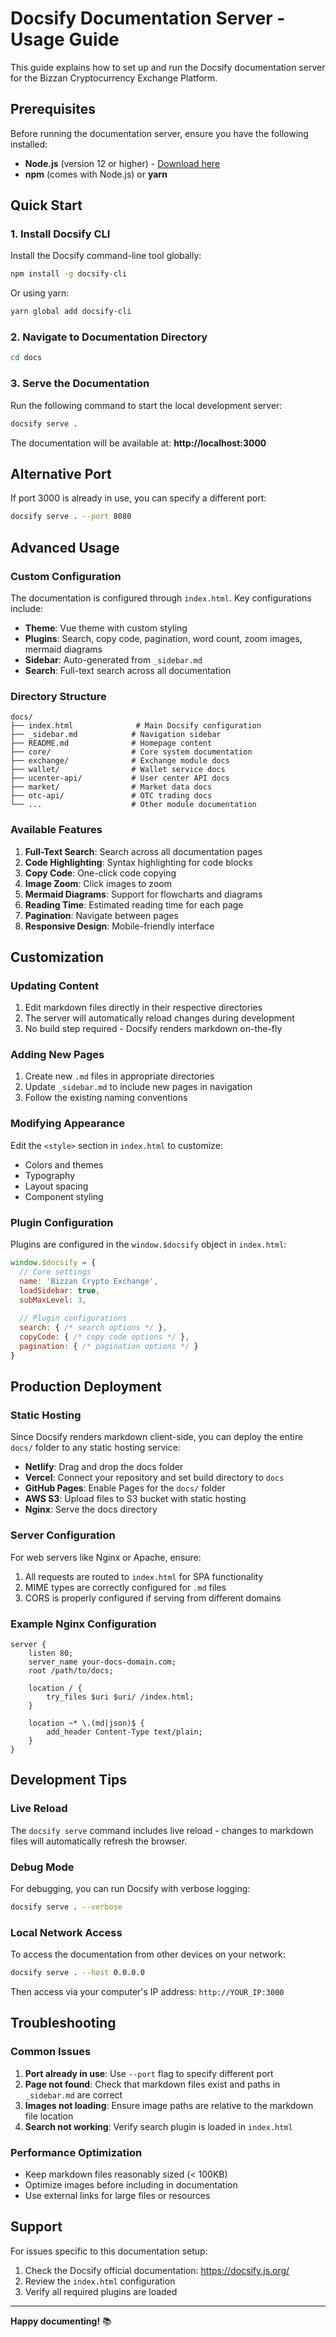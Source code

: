 # Docsify Documentation Server - Usage Guide

This guide explains how to set up and run the Docsify documentation server for the Bizzan Cryptocurrency Exchange Platform.

## Prerequisites

Before running the documentation server, ensure you have the following installed:

- **Node.js** (version 12 or higher) - [Download here](https://nodejs.org/)
- **npm** (comes with Node.js) or **yarn**

## Quick Start

### 1. Install Docsify CLI

Install the Docsify command-line tool globally:

```bash
npm install -g docsify-cli
```

Or using yarn:

```bash
yarn global add docsify-cli
```

### 2. Navigate to Documentation Directory

```bash
cd docs
```

### 3. Serve the Documentation

Run the following command to start the local development server:

```bash
docsify serve .
```

The documentation will be available at: **http://localhost:3000**

## Alternative Port

If port 3000 is already in use, you can specify a different port:

```bash
docsify serve . --port 8080
```

## Advanced Usage

### Custom Configuration

The documentation is configured through `index.html`. Key configurations include:

- **Theme**: Vue theme with custom styling
- **Plugins**: Search, copy code, pagination, word count, zoom images, mermaid diagrams
- **Sidebar**: Auto-generated from `_sidebar.md`
- **Search**: Full-text search across all documentation

### Directory Structure

```
docs/
├── index.html              # Main Docsify configuration
├── _sidebar.md            # Navigation sidebar
├── README.md              # Homepage content
├── core/                  # Core system documentation
├── exchange/              # Exchange module docs
├── wallet/                # Wallet service docs
├── ucenter-api/           # User center API docs
├── market/                # Market data docs
├── otc-api/               # OTC trading docs
└── ...                    # Other module documentation
```

### Available Features

1. **Full-Text Search**: Search across all documentation pages
2. **Code Highlighting**: Syntax highlighting for code blocks
3. **Copy Code**: One-click code copying
4. **Image Zoom**: Click images to zoom
5. **Mermaid Diagrams**: Support for flowcharts and diagrams
6. **Reading Time**: Estimated reading time for each page
7. **Pagination**: Navigate between pages
8. **Responsive Design**: Mobile-friendly interface

## Customization

### Updating Content

1. Edit markdown files directly in their respective directories
2. The server will automatically reload changes during development
3. No build step required - Docsify renders markdown on-the-fly

### Adding New Pages

1. Create new `.md` files in appropriate directories
2. Update `_sidebar.md` to include new pages in navigation
3. Follow the existing naming conventions

### Modifying Appearance

Edit the `<style>` section in `index.html` to customize:
- Colors and themes
- Typography
- Layout spacing
- Component styling

### Plugin Configuration

Plugins are configured in the `window.$docsify` object in `index.html`:

```javascript
window.$docsify = {
  // Core settings
  name: 'Bizzan Crypto Exchange',
  loadSidebar: true,
  subMaxLevel: 3,
  
  // Plugin configurations
  search: { /* search options */ },
  copyCode: { /* copy code options */ },
  pagination: { /* pagination options */ }
}
```

## Production Deployment

### Static Hosting

Since Docsify renders markdown client-side, you can deploy the entire `docs/` folder to any static hosting service:

- **Netlify**: Drag and drop the docs folder
- **Vercel**: Connect your repository and set build directory to `docs`
- **GitHub Pages**: Enable Pages for the `docs/` folder
- **AWS S3**: Upload files to S3 bucket with static hosting
- **Nginx**: Serve the docs directory

### Server Configuration

For web servers like Nginx or Apache, ensure:

1. All requests are routed to `index.html` for SPA functionality
2. MIME types are correctly configured for `.md` files
3. CORS is properly configured if serving from different domains

### Example Nginx Configuration

```nginx
server {
    listen 80;
    server_name your-docs-domain.com;
    root /path/to/docs;
    
    location / {
        try_files $uri $uri/ /index.html;
    }
    
    location ~* \.(md|json)$ {
        add_header Content-Type text/plain;
    }
}
```

## Development Tips

### Live Reload

The `docsify serve` command includes live reload - changes to markdown files will automatically refresh the browser.

### Debug Mode

For debugging, you can run Docsify with verbose logging:

```bash
docsify serve . --verbose
```

### Local Network Access

To access the documentation from other devices on your network:

```bash
docsify serve . --host 0.0.0.0
```

Then access via your computer's IP address: `http://YOUR_IP:3000`

## Troubleshooting

### Common Issues

1. **Port already in use**: Use `--port` flag to specify different port
2. **Page not found**: Check that markdown files exist and paths in `_sidebar.md` are correct
3. **Images not loading**: Ensure image paths are relative to the markdown file location
4. **Search not working**: Verify search plugin is loaded in `index.html`

### Performance Optimization

- Keep markdown files reasonably sized (< 100KB)
- Optimize images before including in documentation
- Use external links for large files or resources

## Support

For issues specific to this documentation setup:
1. Check the Docsify official documentation: https://docsify.js.org/
2. Review the `index.html` configuration
3. Verify all required plugins are loaded

---

**Happy documenting!** 📚
